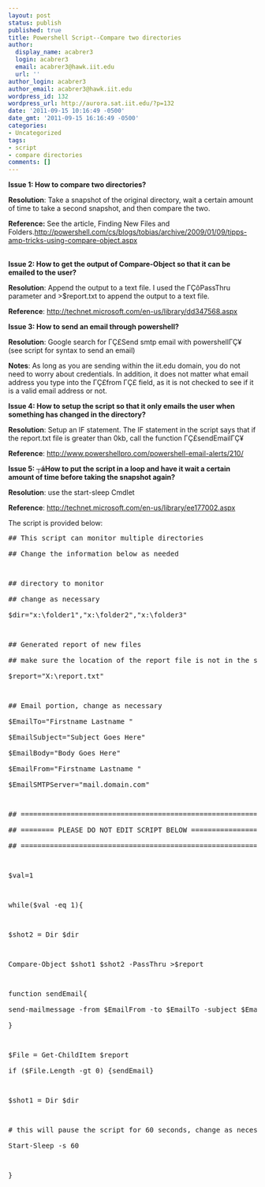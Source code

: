 ```yaml
---
layout: post
status: publish
published: true
title: Powershell Script--Compare two directories
author:
  display_name: acabrer3
  login: acabrer3
  email: acabrer3@hawk.iit.edu
  url: ''
author_login: acabrer3
author_email: acabrer3@hawk.iit.edu
wordpress_id: 132
wordpress_url: http://aurora.sat.iit.edu/?p=132
date: '2011-09-15 10:16:49 -0500'
date_gmt: '2011-09-15 16:16:49 -0500'
categories:
- Uncategorized
tags:
- script
- compare directories
comments: []
---
```

<p><strong>Issue 1: How to compare two directories?</strong></p>
<p><strong>Resolution</strong>: Take a snapshot of the original directory, wait a certain amount of time to take a second snapshot, and then compare the two.

**Reference:** See the article, Finding New Files and Folders.<a href="http://powershell.com/cs/blogs/tobias/archive/2009/01/09/tipps-amp-tricks-using-compare-object.aspx">http://powershell.com/cs/blogs/tobias/archive/2009/01/09/tipps-amp-tricks-using-compare-object.aspx</a></p><br />
<strong>Issue 2: How to get the output of Compare-Object so that it can be emailed to the user?</strong></p>
<p><strong>Resolution</strong>: Append the output to a text file. I used the &Gamma;&Ccedil;&ocirc;PassThru parameter and >$report.txt to append the output to a text file.</p>
<p><strong>Reference</strong>: <a href="http://technet.microsoft.com/en-us/library/dd347568.aspx">http://technet.microsoft.com/en-us/library/dd347568.aspx</a></p>
<p><strong>Issue 3: How to send an email through powershell?</strong></p>
<p><strong>Resolution</strong>: Google search for &Gamma;&Ccedil;&pound;Send smtp email with powershell&Gamma;&Ccedil;&yen; (see script for syntax to send an email)</p>
<p><strong>Notes</strong>: As long as you are sending within the iit.edu domain, you do not need to worry about credentials. In addition, it does not matter what email address you type into the &Gamma;&Ccedil;&pound;from &Gamma;&Ccedil;&pound; field, as it is not checked to see if it is a valid email address or not.</p>
<p><strong>Issue 4: How to setup the script so that it only emails the user when something has changed in the directory?</strong></p>
<p><strong>Resolution</strong>: Setup an IF statement. The IF statement in the script says that if the report.txt file is greater than 0kb, call the function &Gamma;&Ccedil;&pound;sendEmail&Gamma;&Ccedil;&yen;</p>
<p><strong>Reference</strong>: <a href="http://www.powershellpro.com/powershell-email-alerts/210/">http://www.powershellpro.com/powershell-email-alerts/210/</a></p>
<p><strong>Issue 5: ┬&aacute;How to put the script in a loop and have it wait a certain amount of time before taking the snapshot again?</strong></p>
<p><strong>Resolution</strong>: use the start-sleep Cmdlet</p>
<p><strong>Reference</strong>: <a href="http://technet.microsoft.com/en-us/library/ee177002.aspx">http://technet.microsoft.com/en-us/library/ee177002.aspx</a></p>
<p>The script is provided below:</p>
<pre lang="PowerShell" line="1">
## This script can monitor multiple directories<br />
## Change the information below as needed</p>
<p>## directory to monitor<br />
## change as necessary<br />
$dir="x:\folder1","x:\folder2","x:\folder3"</p>
<p>## Generated report of new files<br />
## make sure the location of the report file is not in the same location as the directory you a monitoring<br />
$report="X:\report.txt"</p>
<p>## Email portion, change as necessary<br />
$EmailTo="Firstname Lastname <username@domain.com>"<br />
$EmailSubject="Subject Goes Here"<br />
$EmailBody="Body Goes Here"<br />
$EmailFrom="Firstname Lastname <username@domain.com>"<br />
$EmailSMTPServer="mail.domain.com"</p>
<p>## =========================================================<br />
## ======== PLEASE DO NOT EDIT SCRIPT BELOW ================<br />
## =========================================================</p>
<p>$val=1</p>
<p>while($val -eq 1){</p>
<p>$shot2 = Dir $dir</p>
<p>Compare-Object $shot1 $shot2 -PassThru >$report</p>
<p>function sendEmail{<br />
send-mailmessage -from $EmailFrom -to $EmailTo -subject $EmailSubject -body $EmailBody -Attachments "$report" -priority High -dno onSuccess, onFailure -smtpServer $EmailSMTPServer<br />
}</p>
<p>$File = Get-ChildItem $report<br />
if ($File.Length -gt 0) {sendEmail}</p>
<p>$shot1 = Dir $dir</p>
<p># this will pause the script for 60 seconds, change as necessary<br />
Start-Sleep -s 60</p>
<p>}</p>
<p></pre></p>
